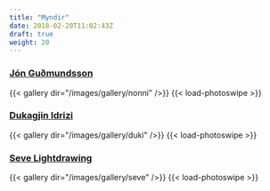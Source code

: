 ```yaml
---
title: "Myndir"
date: 2018-02-20T11:02:43Z
draft: true
weight: 20
---
```


<!-- {{< youtube id="9a_BO6aK16k" autoplay="true" >}} -->

<h3><a href="https://www.jongudmundsson.com/">Jón Guðmundsson</a></h3>
{{< gallery dir="/images/gallery/nonni" />}} {{< load-photoswipe >}}

<h3><a href="https://www.facebook.com/dukagjinfilm/">Dukagjin Idrizi</a></h3>
{{< gallery dir="/images/gallery/duki" />}} {{< load-photoswipe >}}

<h3><a href="https://www.facebook.com/sevelightdrawing/">Seve Lightdrawing</a></h3>
{{< gallery dir="/images/gallery/seve" />}} {{< load-photoswipe >}}
